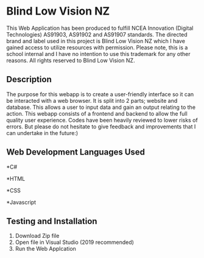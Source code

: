 # Blind Low Vision NZ
This Web Application has been produced to fulfill NCEA Innovation (Digital Technologies) AS91903, AS91902 and AS91907 standards. The directed brand and label used in this project is Blind Low Vision NZ which I have gained access to utilize resources with permission. Please note, this is a school internal and I have no intention to use this trademark for any other reasons. All rights reserved to Blind Low Vision NZ.
## Description
The purpose for this webapp is to create a user-friendly interface so it can be interacted with a web browser. It is split into 2 parts; website and database. This allows a user to input data and gain an output relating to the action. This webapp consists of a frontend and backend to allow the full quality user experience. Codes have been heavily reviewed to lower risks of errors. But please do not hesitate to give feedback and improvements that I can undertake in the future:)
## Web Development Languages Used
*C#

*HTML

*CSS

*Javascript

## Testing and Installation
1. Download Zip file
2. Open file in Visual Studio (2019 recommended)
3. Run the Web Applcation
